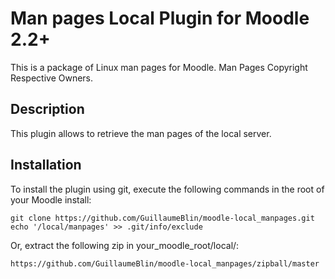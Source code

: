 Man pages Local Plugin for Moodle 2.2+
==================================================

This is a package of Linux man pages for Moodle. Man Pages Copyright Respective Owners. 

Description
---------------

This plugin allows to retrieve the man pages of the local server.

Installation
-----------------

To install the plugin using git, execute the following commands in the root of your Moodle install:

    git clone https://github.com/GuillaumeBlin/moodle-local_manpages.git
    echo '/local/manpages' >> .git/info/exclude
    
Or, extract the following zip in your_moodle_root/local/:

    https://github.com/GuillaumeBlin/moodle-local_manpages/zipball/master
